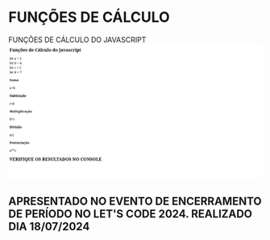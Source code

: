 # FUNÇÕES DE CÁLCULO 
FUNÇÕES DE CÁLCULO DO JAVASCRIPT 
<img src="funcoesjavascript.png">
## APRESENTADO NO EVENTO DE ENCERRAMENTO DE PERÍODO NO LET'S CODE 2024. REALIZADO DIA 18/07/2024 
